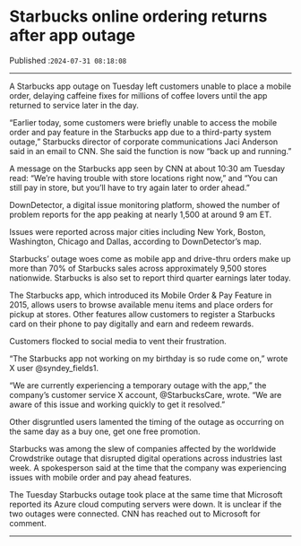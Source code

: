 # Starbucks online ordering returns after app outage

Published :`2024-07-31 08:18:08`

---

A Starbucks app outage on Tuesday left customers unable to place a mobile order, delaying caffeine fixes for millions of coffee lovers until the app returned to service later in the day.

“Earlier today, some customers were briefly unable to access the mobile order and pay feature in the Starbucks app due to a third-party system outage,” Starbucks director of corporate communications Jaci Anderson said in an email to CNN. She said the function is now “back up and running.”

A message on the Starbucks app seen by CNN at about 10:30 am Tuesday read: “We’re having trouble with store locations right now,” and “You can still pay in store, but you’ll have to try again later to order ahead.”

DownDetector, a digital issue monitoring platform, showed the number of problem reports for the app peaking at nearly 1,500 at around 9 am ET.

Issues were reported across major cities including New York, Boston, Washington, Chicago and Dallas, according to DownDetector’s map.

Starbucks’ outage woes come as mobile app and drive-thru orders make up more than 70% of Starbucks sales across approximately 9,500 stores nationwide. Starbucks is also set to report third quarter earnings later today.

The Starbucks app, which introduced its Mobile Order & Pay Feature in 2015, allows users to browse available menu items and place orders for pickup at stores. Other features allow customers to register a Starbucks card on their phone to pay digitally and earn and redeem rewards.

Customers flocked to social media to vent their frustration.

“The Starbucks app not working on my birthday is so rude come on,” wrote X user @syndey_fields1.

“We are currently experiencing a temporary outage with the app,” the company’s customer service X account, @StarbucksCare, wrote. “We are aware of this issue and working quickly to get it resolved.”

Other disgruntled users lamented the timing of the outage as occurring on the same day as a buy one, get one free promotion.

Starbucks was among the slew of companies affected by the worldwide Crowdstrike outage that disrupted digital operations across industries last week. A spokesperson said at the time that the company was experiencing issues with mobile order and pay ahead features.

The Tuesday Starbucks outage took place at the same time that Microsoft reported its Azure cloud computing servers were down. It is unclear if the two outages were connected. CNN has reached out to Microsoft for comment.

---

